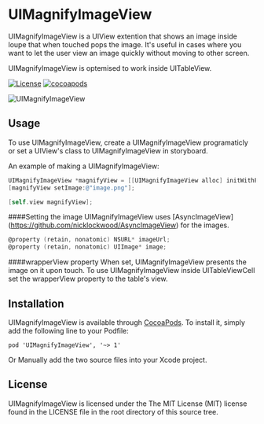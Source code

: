 # UIMagnifyImageView
UIMagnifyImageView is a UIView extention that shows an image inside loupe that when touched pops the image. It's useful in cases where you want to let the user view an image quickly without moving to other screen.

UIMagnifyImageView is optemised to work inside UITableView.

[![License](http://img.shields.io/packagist/l/doctrine/orm.svg)](http://cocoadocs.org/docsets/UIMagnifyImageView)
[![cocoapods](http://img.shields.io/cocoapods/v/UIMagnifyImageView.svg)](http://cocoadocs.org/docsets/UIMagnifyImageView)

![UIMagnifyImageView](https://github.com/hayek/UIMagnifyImageView/blob/master/UIMagnifyImageView/Screen%20Shot.png?raw=true)

## Usage
To use UIMagnifyImageView, create a UIMagnifyImageView programaticly or set a UIView's class to UIMagnifyImageView in storyboard.


An example of making a UIMagnifyImageView:

```objective-c
UIMagnifyImageView *magnifyView = [[UIMagnifyImageView alloc] initWithFrame:self.view.bounds];
[magnifyView setImage:@"image.png"];

[self.view magnifyView];
```
####Setting the image
UIMagnifyImageView uses [AsyncImageView] (https://github.com/nicklockwood/AsyncImageView) for the images.

```objective-c
@property (retain, nonatomic) NSURL* imageUrl;
@property (retain, nonatomic) UIImage* image;
```

####wrapperView property
When set, UIMagnifyImageView presents the image on it upon touch.
To use UIMagnifyImageView inside UITableViewCell set the wrapperView property to the table's view. 

## Installation
UIMagnifyImageView is available through [CocoaPods](http://cocoapods.org). To install
it, simply add the following line to your Podfile:

    pod 'UIMagnifyImageView', '~> 1'
    
Or Manually add the two source files into your Xcode project.


## License
UIMagnifyImageView is licensed under the The MIT License (MIT) license found in the LICENSE file in the root directory of this source tree.
